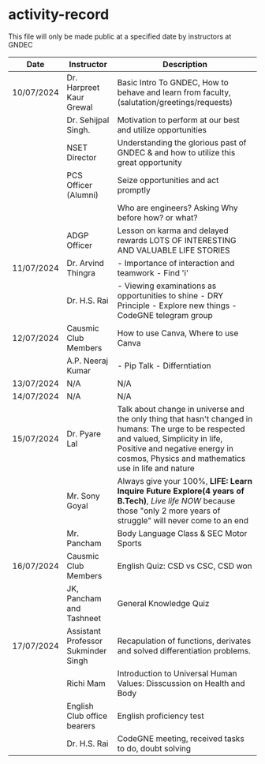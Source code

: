 # activity-record
This file will only be made public at a specified date by instructors at GNDEC

| Date | Instructor | Description |
|------|------------|-------------|
| 10/07/2024 | Dr. Harpreet Kaur Grewal | Basic Intro To GNDEC, How to behave and learn from faculty, (salutation/greetings/requests) |
|  | Dr. Sehijpal Singh. | Motivation to perform at our best and utilize opportunities|
|  | NSET Director | Understanding the glorious past of GNDEC & and how to utilize this great opportunity|
|  | PCS Officer (Alumni) | Seize opportunities and act promptly|
|  |  | Who are engineers? Asking Why before how? or what? |
|  | ADGP Officer | Lesson on karma and delayed rewards LOTS OF INTERESTING AND VALUABLE LIFE STORIES |
| 11/07/2024 | Dr. Arvind Thingra | - Importance of interaction and teamwork  - Find 'i'|
|  | Dr. H.S. Rai | - Viewing examinations as opportunities to shine - DRY Principle - Explore new things -CodeGNE telegram group|
| 12/07/2024 | Causmic Club Members | How to use Canva, Where to use Canva |
|  | A.P. Neeraj Kumar | - Pip Talk - Differntiation |
| 13/07/2024 | N/A | N/A |
| 14/07/2024 | N/A | N/A |
| 15/07/2024 | Dr. Pyare Lal | Talk about change in universe and the only thing that hasn't changed in humans: The urge to be respected and valued, Simplicity in life, Positive and negative energy in cosmos, Physics and mathematics use in life and nature |
|  | Mr. Sony Goyal | Always give your 100%, **LIFE: Learn Inquire Future Explore(4 years of B.Tech)**, *Live life NOW* because those "only 2 more years of struggle" will never come to an end |
| | Mr. Pancham | Body Language Class & SEC Motor Sports |
| 16/07/2024 | Causmic Club Members | English Quiz: CSD vs CSC, CSD won |
| | JK, Pancham and Tashneet | General Knowledge Quiz | 
| 17/07/2024 | Assistant Professor Sukminder Singh | Recapulation of functions, derivates and solved differentiation problems. |
| | Richi Mam | Introduction to Universal Human Values: Disscussion on Health and Body |
| | English Club office bearers | English proficiency test |
| | Dr. H.S. Rai | CodeGNE meeting, received tasks to do, doubt solving |
 
